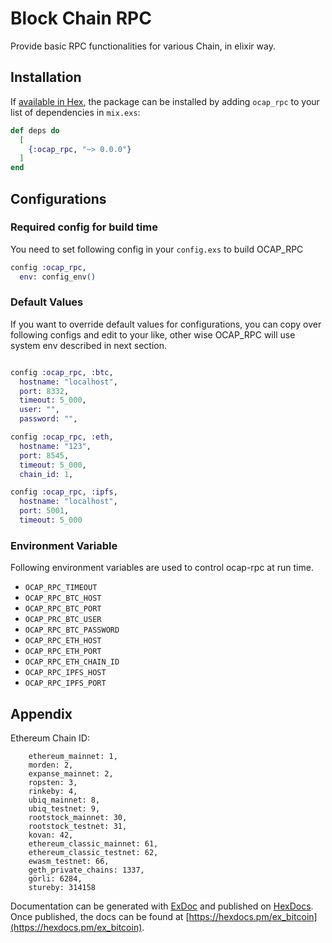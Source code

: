 # Block Chain RPC

Provide basic RPC functionalities for various Chain, in elixir way.

## Installation

If [available in Hex](https://hex.pm/docs/publish), the package can be installed
by adding `ocap_rpc` to your list of dependencies in `mix.exs`:

```elixir
def deps do
  [
    {:ocap_rpc, "~> 0.0.0"}
  ]
end
```

## Configurations

### Required config for build time

You need to set following config in your `config.exs` to build OCAP_RPC

```elixir
config :ocap_rpc,
  env: config_env()
```

### Default Values

If you want to override default values for configurations, you can copy over following configs and edit to your like, other wise OCAP_RPC will use system env described in next section.

```elixir

config :ocap_rpc, :btc,
  hostname: "localhost",
  port: 8332,
  timeout: 5_000,
  user: "",
  password: "",

config :ocap_rpc, :eth,
  hostname: "123",
  port: 8545,
  timeout: 5_000,
  chain_id: 1,

config :ocap_rpc, :ipfs,
  hostname: "localhost",
  port: 5001,
  timeout: 5_000
```

### Environment Variable

Following environment variables are used to control ocap-rpc at run time.

- `OCAP_RPC_TIMEOUT`
- `OCAP_RPC_BTC_HOST`
- `OCAP_RPC_BTC_PORT`
- `OCAP_PRC_BTC_USER`
- `OCAP_RPC_BTC_PASSWORD`
- `OCAP_RPC_ETH_HOST`
- `OCAP_RPC_ETH_PORT`
- `OCAP_RPC_ETH_CHAIN_ID`
- `OCAP_RPC_IPFS_HOST`
- `OCAP_RPC_IPFS_PORT`

## Appendix

Ethereum Chain ID:
```
    ethereum_mainnet: 1,
    morden: 2,
    expanse_mainnet: 2,
    ropsten: 3,
    rinkeby: 4,
    ubiq_mainnet: 8,
    ubiq_testnet: 9,
    rootstock_mainnet: 30,
    rootstock_testnet: 31,
    kovan: 42,
    ethereum_classic_mainnet: 61,
    ethereum_classic_testnet: 62,
    ewasm_testnet: 66,
    geth_private_chains: 1337,
    görli: 6284,
    stureby: 314158
```

Documentation can be generated with [ExDoc](https://github.com/elixir-lang/ex_doc)
and published on [HexDocs](https://hexdocs.pm). Once published, the docs can
be found at [https://hexdocs.pm/ex_bitcoin](https://hexdocs.pm/ex_bitcoin).
